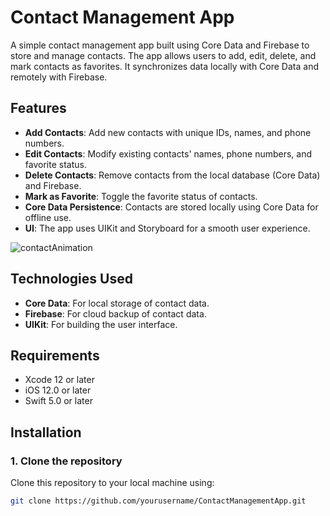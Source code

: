 # Contact Management App

A simple contact management app built using Core Data and Firebase to store and manage contacts.  The app allows users to add, edit, delete, and mark contacts as favorites. It synchronizes data locally with Core Data and remotely with Firebase.

## Features

- **Add Contacts**: Add new contacts with unique IDs, names, and phone numbers.
- **Edit Contacts**: Modify existing contacts' names, phone numbers, and favorite status.
- **Delete Contacts**: Remove contacts from the local database (Core Data) and Firebase.
- **Mark as Favorite**: Toggle the favorite status of contacts.
- **Core Data Persistence**: Contacts are stored locally using Core Data for offline use.
- **UI**: The app uses UIKit and Storyboard for a smooth user experience.

![contactAnimation](https://github.com/user-attachments/assets/e71044e5-e4a4-479e-8f08-0752795e6274)

## Technologies Used

- **Core Data**: For local storage of contact data.
- **Firebase**: For cloud backup of contact data.
- **UIKit**: For building the user interface.

## Requirements

- Xcode 12 or later
- iOS 12.0 or later
- Swift 5.0 or later

## Installation

### 1. Clone the repository
Clone this repository to your local machine using:

```bash
git clone https://github.com/yourusername/ContactManagementApp.git
